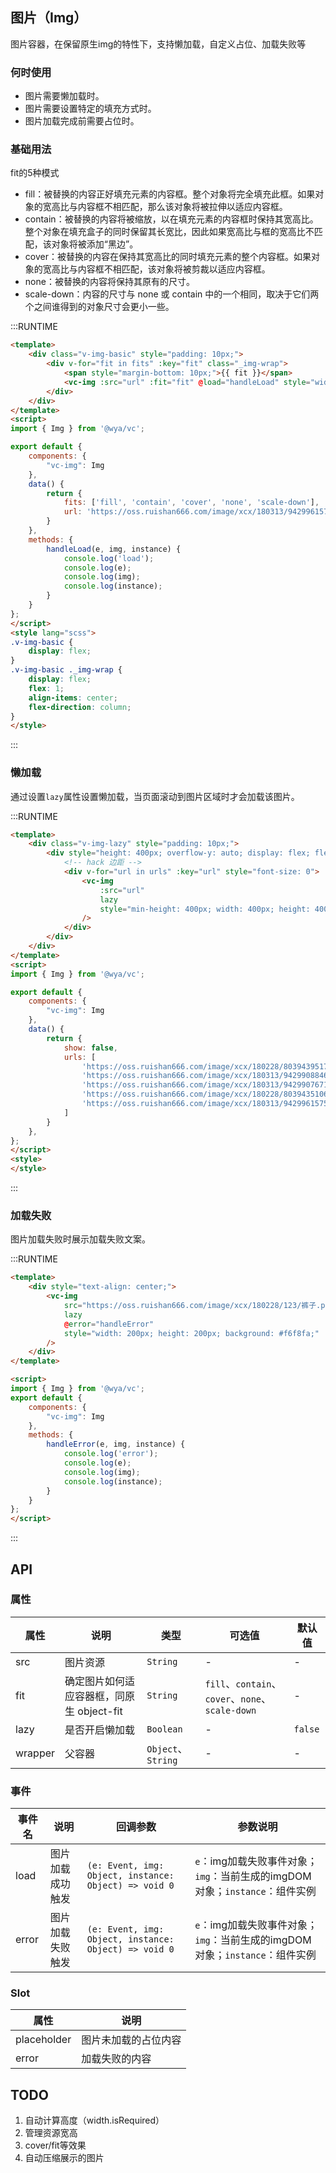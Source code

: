 ## 图片（Img）
图片容器，在保留原生img的特性下，支持懒加载，自定义占位、加载失败等

### 何时使用
- 图片需要懒加载时。
- 图片需要设置特定的填充方式时。
- 图片加载完成前需要占位时。

### 基础用法
fit的5种模式
- fill：被替换的内容正好填充元素的内容框。整个对象将完全填充此框。如果对象的宽高比与内容框不相匹配，那么该对象将被拉伸以适应内容框。
- contain：被替换的内容将被缩放，以在填充元素的内容框时保持其宽高比。 整个对象在填充盒子的同时保留其长宽比，因此如果宽高比与框的宽高比不匹配，该对象将被添加“黑边”。
- cover：被替换的内容在保持其宽高比的同时填充元素的整个内容框。如果对象的宽高比与内容框不相匹配，该对象将被剪裁以适应内容框。
- none：被替换的内容将保持其原有的尺寸。
- scale-down：内容的尺寸与 none 或 contain 中的一个相同，取决于它们两个之间谁得到的对象尺寸会更小一些。

:::RUNTIME
```html
<template>
	<div class="v-img-basic" style="padding: 10px;">
		<div v-for="fit in fits" :key="fit" class="_img-wrap">
			<span style="margin-bottom: 10px;">{{ fit }}</span>
			<vc-img :src="url" :fit="fit" @load="handleLoad" style="width: 100px; height: 100px" />
		</div>
	</div>
</template>
<script>
import { Img } from '@wya/vc';

export default {
	components: {
		"vc-img": Img
	},
	data() {
		return {
			fits: ['fill', 'contain', 'cover', 'none', 'scale-down'],
			url: 'https://oss.ruishan666.com/image/xcx/180313/942996157518/10053669,2880,1800.jpg'
		}
	},
	methods: {
		handleLoad(e, img, instance) {
			console.log('load');
			console.log(e);
			console.log(img);
			console.log(instance);
		}
	}
};
</script>
<style lang="scss">
.v-img-basic {
	display: flex;
}
.v-img-basic ._img-wrap {
	display: flex;
	flex: 1;
	align-items: center;
	flex-direction: column;
}
</style>
```
:::

### 懒加载
通过设置`lazy`属性设置懒加载，当页面滚动到图片区域时才会加载该图片。

:::RUNTIME
```html
<template>
	<div class="v-img-lazy" style="padding: 10px;">
		<div style="height: 400px; overflow-y: auto; display: flex; flex-direction: column; width: 100%">
			<!-- hack 边距 -->
			<div v-for="url in urls" :key="url" style="font-size: 0">
				<vc-img
					:src="url"
					lazy
					style="min-height: 400px; width: 400px; height: 400px"
				/>
			</div>
		</div>
	</div>
</template>
<script>
import { Img } from '@wya/vc';

export default {
	components: {
		"vc-img": Img
	},
	data() {
		return {
			show: false,
			urls: [
				'https://oss.ruishan666.com/image/xcx/180228/803943951788/裤子.png',
				'https://oss.ruishan666.com/image/xcx/180313/942990884682/10053600,2880,1800.jpg',
				'https://oss.ruishan666.com/image/xcx/180313/942990767112/10049533,2880,1800.jpg',
				'https://oss.ruishan666.com/image/xcx/180228/803943510611/衣服-01.png',
				'https://oss.ruishan666.com/image/xcx/180313/942996157518/10053669,2880,1800.jpg'
			]
		}
	},
};
</script>
<style>
</style>
```
:::

### 加载失败
图片加载失败时展示加载失败文案。

:::RUNTIME
```html
<template>
	<div style="text-align: center;">
		<vc-img
			src="https://oss.ruishan666.com/image/xcx/180228/123/裤子.png"
			lazy
			@error="handleError"
			style="width: 200px; height: 200px; background: #f6f8fa;"
		/>
	</div>
</template>

<script>
import { Img } from '@wya/vc';
export default {
	components: {
		"vc-img": Img
	},
	methods: {
		handleError(e, img, instance) {
			console.log('error');
			console.log(e);
			console.log(img);
			console.log(instance);
		}
	}
};
</script>
```
:::

## API

### 属性
属性 | 说明 | 类型 | 可选值 | 默认值
---|---|---|---|---
src | 图片资源 | `String` | - | -
fit | 确定图片如何适应容器框，同原生 object-fit | `String` | `fill`、`contain`、`cover`、`none`、`scale-down` | -
lazy | 是否开启懒加载 | `Boolean` | - | `false`
wrapper | 父容器 | `Object`、 `String` | - | -

### 事件
事件名 | 说明 | 回调参数 | 参数说明
---|---|---|---
load | 图片加载成功触发 | `(e: Event, img: Object, instance: Object) => void 0` | `e`：img加载失败事件对象；`img`：当前生成的imgDOM对象；`instance`：组件实例 
error | 图片加载失败触发 | `(e: Event, img: Object, instance: Object) => void 0` | `e`：img加载失败事件对象；`img`：当前生成的imgDOM对象；`instance`：组件实例 

### Slot
属性 | 说明
---|---
placeholder | 图片未加载的占位内容
error | 加载失败的内容

## TODO
1. 自动计算高度（width.isRequired）
2. 管理资源宽高
3. cover/fit等效果
4. 自动压缩展示的图片

